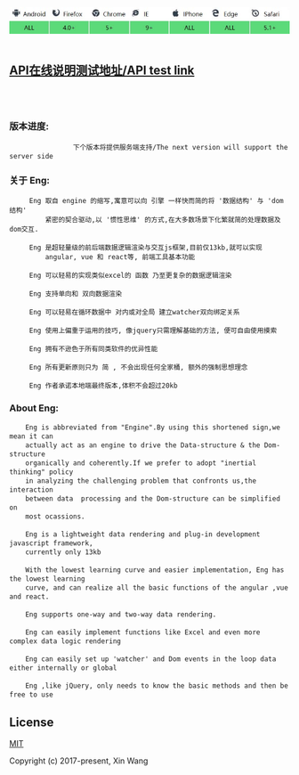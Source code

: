
![](https://github.com/343830384/Eng/blob/master/img/JR.jpg)
<br>
<br>
## [API在线说明测试地址/API test link](http://59.110.153.171)
<br>
<br> 

### 版本进度:
                    下个版本将提供服务端支持/The next version will support the server side

### 关于 Eng:
         Eng 取自 engine 的缩写,寓意可以向 引擎 一样快而简的将 '数据结构' 与 'dom结构'
             紧密的契合驱动,以 '惯性思维' 的方式,在大多数场景下化繁就简的处理数据及dom交互.

         Eng 是超轻量级的前后端数据逻辑渲染与交互js框架,目前仅13kb,就可以实现 
             angular, vue 和 react等, 前端工具基本功能
                    
         Eng 可以轻易的实现类似excel的 函数 乃至更复杂的数据逻辑渲染
         
         Eng 支持单向和 双向数据渲染
         
         Eng 可以轻易在循环数据中 对内或对全局 建立watcher双向绑定关系
         
         Eng 使用上偏重于运用的技巧, 像jquery只需理解基础的方法, 便可自由使用摸索
         
         Eng 拥有不逊色于所有同类软件的优异性能
         
         Eng 所有更新原则只为 简 , 不会出现任何全家桶, 额外的强制思想理念
         
         Eng 作者承诺本地端最终版本,体积不会超过20kb
### About Eng:

        Eng is abbreviated from "Engine".By using this shortened sign,we mean it can
        actually act as an engine to drive the Data-structure & the Dom-structure 
        organically and coherently.If we prefer to adopt "inertial thinking" policy 
        in analyzing the challenging problem that confronts us,the interaction 
        between data  processing and the Dom-structure can be simplified on 
        most ocassions.

        Eng is a lightweight data rendering and plug-in development javascript framework, 
        currently only 13kb
        
        With the lowest learning curve and easier implementation, Eng has the lowest learning 
        curve, and can realize all the basic functions of the angular ,vue and react.
        
        Eng supports one-way and two-way data rendering.
        
        Eng can easily implement functions like Excel and even more complex data logic rendering
        
        Eng can easily set up 'watcher' and Dom events in the loop data either internally or global
        
        Eng ,like jQuery, only needs to know the basic methods and then be free to use

## License

[MIT](http://opensource.org/licenses/MIT)

Copyright (c) 2017-present, Xin Wang

